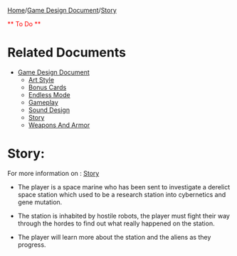 [Home](../../README.md)/[Game Design Document](/docs/gdd/GameDesignDocument.MD)/[Story](Story.MD)

<span style="color:red">** To Do **</span>

# Related Documents
- [Game Design Document](/docs/GDD/GameDesignDocument.MD)
    - [Art Style](/docs/GDD/ArtStyle.MD)
    - [Bonus Cards](/docs/GDD/BonusCards.MD)
    - [Endless Mode](/docs/GDD/EndlessMode.md)
    - [Gameplay](/docs/GDD/Gameplay.MD)
    - [Sound Design](/docs/GDD/SoundDesign.MD)
    - [Story](/docs/GDD/Story.MD)
    - [Weapons And Armor](/docs/GDD/WeaponsAndArmor.MD)

<h1>Story:</h1>

For more information on : [Story](Story.MD)

- The player is a space marine who has been sent to investigate a derelict space station which used to be a research station into cybernetics and gene mutation.

- The station is inhabited by hostile robots, the player must fight their way through the hordes to find out what really happened on the station.

- The player will learn more about the station and the aliens as they progress.
